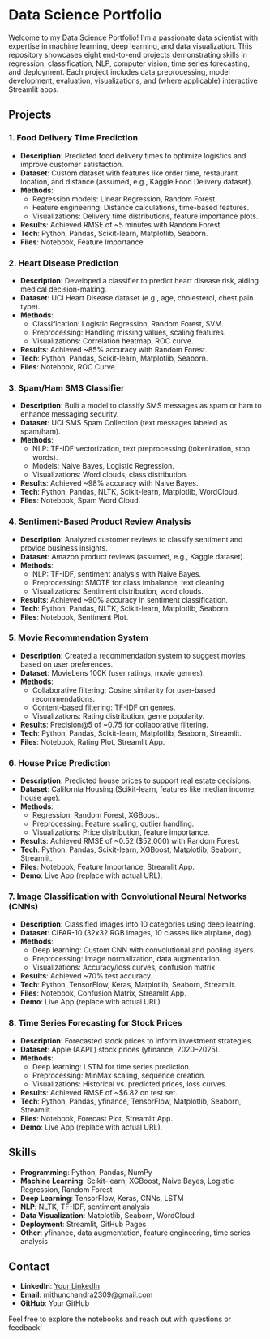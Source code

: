 # Data Science Portfolio

Welcome to my Data Science Portfolio! I'm a passionate data scientist with expertise in machine learning, deep learning, and data visualization. This repository showcases eight end-to-end projects demonstrating skills in regression, classification, NLP, computer vision, time series forecasting, and deployment. Each project includes data preprocessing, model development, evaluation, visualizations, and (where applicable) interactive Streamlit apps.

## Projects

### 1. Food Delivery Time Prediction

- **Description**: Predicted food delivery times to optimize logistics and improve customer satisfaction.
- **Dataset**: Custom dataset with features like order time, restaurant location, and distance (assumed, e.g., Kaggle Food Delivery dataset).
- **Methods**:
  - Regression models: Linear Regression, Random Forest.
  - Feature engineering: Distance calculations, time-based features.
  - Visualizations: Delivery time distributions, feature importance plots.
- **Results**: Achieved RMSE of \~5 minutes with Random Forest.
- **Tech**: Python, Pandas, Scikit-learn, Matplotlib, Seaborn.
- **Files**: Notebook, Feature Importance.

### 2. Heart Disease Prediction

- **Description**: Developed a classifier to predict heart disease risk, aiding medical decision-making.
- **Dataset**: UCI Heart Disease dataset (e.g., age, cholesterol, chest pain type).
- **Methods**:
  - Classification: Logistic Regression, Random Forest, SVM.
  - Preprocessing: Handling missing values, scaling features.
  - Visualizations: Correlation heatmap, ROC curve.
- **Results**: Achieved \~85% accuracy with Random Forest.
- **Tech**: Python, Pandas, Scikit-learn, Matplotlib, Seaborn.
- **Files**: Notebook, ROC Curve.

### 3. Spam/Ham SMS Classifier

- **Description**: Built a model to classify SMS messages as spam or ham to enhance messaging security.
- **Dataset**: UCI SMS Spam Collection (text messages labeled as spam/ham).
- **Methods**:
  - NLP: TF-IDF vectorization, text preprocessing (tokenization, stop words).
  - Models: Naive Bayes, Logistic Regression.
  - Visualizations: Word clouds, class distribution.
- **Results**: Achieved \~98% accuracy with Naive Bayes.
- **Tech**: Python, Pandas, NLTK, Scikit-learn, Matplotlib, WordCloud.
- **Files**: Notebook, Spam Word Cloud.

### 4. Sentiment-Based Product Review Analysis

- **Description**: Analyzed customer reviews to classify sentiment and provide business insights.
- **Dataset**: Amazon product reviews (assumed, e.g., Kaggle dataset).
- **Methods**:
  - NLP: TF-IDF, sentiment analysis with Naive Bayes.
  - Preprocessing: SMOTE for class imbalance, text cleaning.
  - Visualizations: Sentiment distribution, word clouds.
- **Results**: Achieved \~90% accuracy in sentiment classification.
- **Tech**: Python, Pandas, NLTK, Scikit-learn, Matplotlib, Seaborn.
- **Files**: Notebook, Sentiment Plot.

### 5. Movie Recommendation System

- **Description**: Created a recommendation system to suggest movies based on user preferences.
- **Dataset**: MovieLens 100K (user ratings, movie genres).
- **Methods**:
  - Collaborative filtering: Cosine similarity for user-based recommendations.
  - Content-based filtering: TF-IDF on genres.
  - Visualizations: Rating distribution, genre popularity.
- **Results**: Precision@5 of \~0.75 for collaborative filtering.
- **Tech**: Python, Pandas, Scikit-learn, Matplotlib, Seaborn, Streamlit.
- **Files**: Notebook, Rating Plot, Streamlit App.

### 6. House Price Prediction

- **Description**: Predicted house prices to support real estate decisions.
- **Dataset**: California Housing (Scikit-learn, features like median income, house age).
- **Methods**:
  - Regression: Random Forest, XGBoost.
  - Preprocessing: Feature scaling, outlier handling.
  - Visualizations: Price distribution, feature importance.
- **Results**: Achieved RMSE of \~0.52 ($52,000) with Random Forest.
- **Tech**: Python, Pandas, Scikit-learn, XGBoost, Matplotlib, Seaborn, Streamlit.
- **Files**: Notebook, Feature Importance, Streamlit App.
- **Demo**: Live App (replace with actual URL).

### 7. Image Classification with Convolutional Neural Networks (CNNs)

- **Description**: Classified images into 10 categories using deep learning.
- **Dataset**: CIFAR-10 (32x32 RGB images, 10 classes like airplane, dog).
- **Methods**:
  - Deep learning: Custom CNN with convolutional and pooling layers.
  - Preprocessing: Image normalization, data augmentation.
  - Visualizations: Accuracy/loss curves, confusion matrix.
- **Results**: Achieved \~70% test accuracy.
- **Tech**: Python, TensorFlow, Keras, Matplotlib, Seaborn, Streamlit.
- **Files**: Notebook, Confusion Matrix, Streamlit App.
- **Demo**: Live App (replace with actual URL).

### 8. Time Series Forecasting for Stock Prices

- **Description**: Forecasted stock prices to inform investment strategies.
- **Dataset**: Apple (AAPL) stock prices (yfinance, 2020–2025).
- **Methods**:
  - Deep learning: LSTM for time series prediction.
  - Preprocessing: MinMax scaling, sequence creation.
  - Visualizations: Historical vs. predicted prices, loss curves.
- **Results**: Achieved RMSE of \~$6.82 on test set.
- **Tech**: Python, Pandas, yfinance, TensorFlow, Matplotlib, Seaborn, Streamlit.
- **Files**: Notebook, Forecast Plot, Streamlit App.
- **Demo**: Live App (replace with actual URL).

## Skills

- **Programming**: Python, Pandas, NumPy
- **Machine Learning**: Scikit-learn, XGBoost, Naive Bayes, Logistic Regression, Random Forest
- **Deep Learning**: TensorFlow, Keras, CNNs, LSTM
- **NLP**: NLTK, TF-IDF, sentiment analysis
- **Data Visualization**: Matplotlib, Seaborn, WordCloud
- **Deployment**: Streamlit, GitHub Pages
- **Other**: yfinance, data augmentation, feature engineering, time series analysis

## Contact

- **LinkedIn**: [Your LinkedIn](https://www.linkedin.com/in/mithun-chandra-chilukamary-13a54b367/)
- **Email**: mithunchandra2309@gmail.com
- **GitHub**: Your GitHub

Feel free to explore the notebooks and reach out with questions or feedback!

